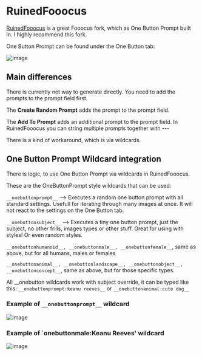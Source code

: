 # RuinedFooocus

[RuinedFooocus](https://github.com/runew0lf/RuinedFooocus) is a great Fooocus fork, which as One Button Prompt built in. I highly recommend this fork.

One Button Prompt can be found under the One Button tab:

![image](https://github.com/AIrjen/OneButtonPrompt/assets/130234949/23e54b29-ed3b-48ad-bcf5-9d407d62759d)


## Main differences
There is currently not way to generate directly. You need to add the prompts to the prompt field first.

The __Create Random Prompt__ adds the prompt to the prompt field. 

The __Add To Prompt__ adds an additional prompt to the prompt field. In RuinedFooocus you can string multiple prompts together with ---

There is a kind of workaround, which is via wildcards.

## One Button Prompt Wildcard integration

There is logic, to use One Button Prompt via wildcards in RuinedFooocus.

These are the OneButtonPrompt style wildcards that can be used:

`__onebuttonprompt__` --> Executes a random one button prompt with all standard settings. Usefull for iterating through many images at once. It will not react to the settings on the One Button tab.

`__onebuttonsubject__` --> Executes a tiny one button prompt, just the subject, no other frills, images types or other stuff. Great for using with styles! Or even random styles.

`__onebuttonhumanoid__, __onebuttonmale__, __onebuttonfemale__`, same as above, but for all humans, males or females

`__onebuttonanimal__, __onebuttonlandscape__, __onebuttonobject__, __onebuttonconcept__`, same as above, but for those specific types.

All __onebutton wildcards work with subject override, it can be typed like this:
`__onebuttonprompt:keanu reeves__`
or
`__onebuttonanimal:cute dog__`

### Example of `__onebuttonprompt__` wildcard
![image](https://github.com/AIrjen/OneButtonPrompt/assets/130234949/cbd59c11-b27c-4ba3-b46f-f1ef45cfad69)

### Example of `__onebuttonmale:Keanu Reeves__' wildcard
![image](https://github.com/AIrjen/OneButtonPrompt/assets/130234949/fa492e0e-c442-4096-9a9a-ea78e8d9935a)
